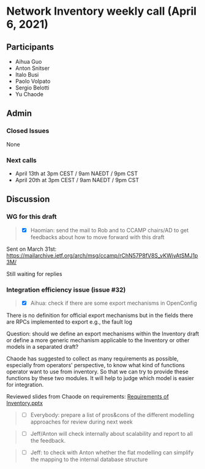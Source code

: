 # Network Inventory weekly call (April 6, 2021)

## Participants
- Aihua Guo
- Anton Snitser
- Italo Busi
- Paolo Volpato
- Sergio Belotti
- Yu Chaode

## Admin

### Closed Issues

None

### Next calls

- April 13th at 3pm CEST / 9am NAEDT / 9pm CST
- April 20th at 3pm CEST / 9am NAEDT / 9pm CST

## Discussion

### WG for this draft

> - [x] Haomian: send the mail to Rob and to CCAMP chairs/AD to get feedbacks about how to move forward with this draft

Sent on March 31st: https://mailarchive.ietf.org/arch/msg/ccamp/rChN57P8fV8S_vKWjyAtSMJ1p3M/

Still waiting for replies

### Integration efficiency issue (issue #32)

> - [x] Aihua: check if there are some export mechanisms in OpenConfig

There is no definition for official export mechanisms but in the fields there are RPCs implemented to export e.g., the fault log

Question: should we define an export mechanisms within the Inventory draft or define a more generic mechanism applicable to the Inventory or other models in a separated draft?

Chaode has suggested to collect as many requirements as possible, especially from operators' perspective, to know what kind of functions operator want to use from inventory. So that we can try to provide these functions by these two modules. It will help to judge which model is easier for integration.

Reviewed slides from Chaode on requirements: [Requirements of Inventory.pptx](https://github.com/italobusi/ietf-network-inventory/files/8472047/Requirements.of.Inventory.pptx)

> - [ ] Everybody: prepare a list of pros&cons of the different modelling approaches for review during next week

> - [ ] Jeff/Anton will check internally about scalability and report to all the feedback.

> - [ ] Jeff: to check with Anton whether the flat modelling can simplify the mapping to the internal database structure
